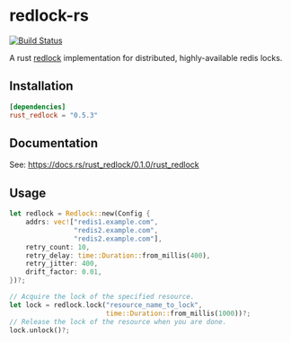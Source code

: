 # redlock-rs
[![Build Status](https://travis-ci.org/DavidCai1993/redlock-rs.svg?branch=master)](https://travis-ci.org/DavidCai1993/redlock-rs)

A rust [redlock](https://redis.io/topics/distlock) implementation for distributed, highly-available redis locks.

## Installation

```toml
[dependencies]
rust_redlock = "0.5.3"
```

## Documentation

See: https://docs.rs/rust_redlock/0.1.0/rust_redlock

## Usage

```rust
let redlock = Redlock::new(Config {
    addrs: vec!["redis1.example.com",
                "redis2.example.com",
                "redis2.example.com"],
    retry_count: 10,
    retry_delay: time::Duration::from_millis(400),
    retry_jitter: 400,
    drift_factor: 0.01,
})?;

// Acquire the lock of the specified resource.
let lock = redlock.lock("resource_name_to_lock",
                        time::Duration::from_millis(1000))?;
// Release the lock of the resource when you are done.
lock.unlock()?;
```
